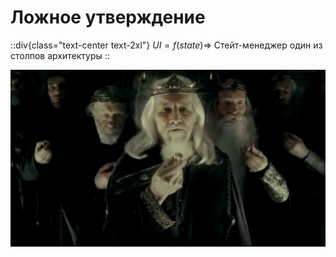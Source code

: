 # Ложное утверждение

::div{class="text-center text-2xl"}
  $UI = f(state)\Rightarrow$ Стейт-менеджер один из столпов архитектуры
::

<img class="max-h-[calc(100%-100px)] mt-4 mx-auto" v-click src="/ring.jpg" />

<!--
Все ведь просто: Приложение = f(state)

[[слайд]]

значит тащим ол-ин-уан стейтменеджер, чтобы решить все наши проблемы

Почему это не так? 

мультитул < отдельных инструментов

выясним, когда настанет момент ковать то самое кольцо
-->
